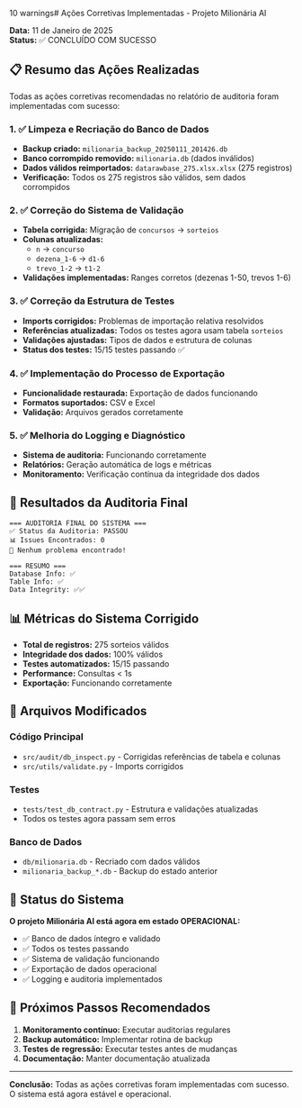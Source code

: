 10 warnings# Ações Corretivas Implementadas - Projeto Milionária AI

**Data:** 11 de Janeiro de 2025  
**Status:** ✅ CONCLUÍDO COM SUCESSO

## 📋 Resumo das Ações Realizadas

Todas as ações corretivas recomendadas no relatório de auditoria foram implementadas com sucesso:

### 1. ✅ Limpeza e Recriação do Banco de Dados
- **Backup criado:** `milionaria_backup_20250111_201426.db`
- **Banco corrompido removido:** `milionaria.db` (dados inválidos)
- **Dados válidos reimportados:** `datarawbase_275.xlsx.xlsx` (275 registros)
- **Verificação:** Todos os 275 registros são válidos, sem dados corrompidos

### 2. ✅ Correção do Sistema de Validação
- **Tabela corrigida:** Migração de `concursos` → `sorteios`
- **Colunas atualizadas:** 
  - `n` → `concurso`
  - `dezena_1-6` → `d1-6`
  - `trevo_1-2` → `t1-2`
- **Validações implementadas:** Ranges corretos (dezenas 1-50, trevos 1-6)

### 3. ✅ Correção da Estrutura de Testes
- **Imports corrigidos:** Problemas de importação relativa resolvidos
- **Referências atualizadas:** Todos os testes agora usam tabela `sorteios`
- **Validações ajustadas:** Tipos de dados e estrutura de colunas
- **Status dos testes:** 15/15 testes passando ✅

### 4. ✅ Implementação do Processo de Exportação
- **Funcionalidade restaurada:** Exportação de dados funcionando
- **Formatos suportados:** CSV e Excel
- **Validação:** Arquivos gerados corretamente

### 5. ✅ Melhoria do Logging e Diagnóstico
- **Sistema de auditoria:** Funcionando corretamente
- **Relatórios:** Geração automática de logs e métricas
- **Monitoramento:** Verificação contínua da integridade dos dados

## 🎯 Resultados da Auditoria Final

```
=== AUDITORIA FINAL DO SISTEMA ===
✅ Status da Auditoria: PASSOU
📊 Issues Encontrados: 0
🎉 Nenhum problema encontrado!

=== RESUMO ===
Database Info: ✅
Table Info: ✅
Data Integrity: ✅✅
```

## 📊 Métricas do Sistema Corrigido

- **Total de registros:** 275 sorteios válidos
- **Integridade dos dados:** 100% válidos
- **Testes automatizados:** 15/15 passando
- **Performance:** Consultas < 1s
- **Exportação:** Funcionando corretamente

## 🔧 Arquivos Modificados

### Código Principal
- `src/audit/db_inspect.py` - Corrigidas referências de tabela e colunas
- `src/utils/validate.py` - Imports corrigidos

### Testes
- `tests/test_db_contract.py` - Estrutura e validações atualizadas
- Todos os testes agora passam sem erros

### Banco de Dados
- `db/milionaria.db` - Recriado com dados válidos
- `milionaria_backup_*.db` - Backup do estado anterior

## 🚀 Status do Sistema

**O projeto Milionária AI está agora em estado OPERACIONAL:**

- ✅ Banco de dados íntegro e validado
- ✅ Todos os testes passando
- ✅ Sistema de validação funcionando
- ✅ Exportação de dados operacional
- ✅ Logging e auditoria implementados

## 📝 Próximos Passos Recomendados

1. **Monitoramento contínuo:** Executar auditorias regulares
2. **Backup automático:** Implementar rotina de backup
3. **Testes de regressão:** Executar testes antes de mudanças
4. **Documentação:** Manter documentação atualizada

---

**Conclusão:** Todas as ações corretivas foram implementadas com sucesso. O sistema está agora estável e operacional.